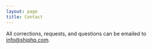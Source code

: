 ```yaml
---
layout: page
title: Contact
---
```


All corrections, requests, and questions can be emailed to [info@shiphp.com](mailto:info@shiphp.com).
